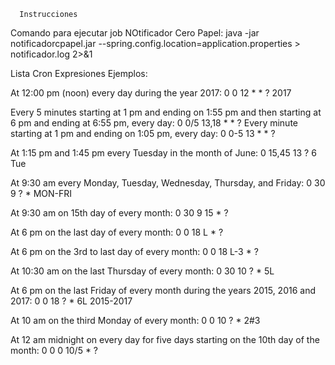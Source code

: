       Instrucciones
Comando para ejecutar job NOtificador Cero Papel:
java -jar notificadorcpapel.jar --spring.config.location=application.properties  > notificador.log 2>&1

Lista Cron Expresiones Ejemplos:

At 12:00 pm (noon) every day during the year 2017:
0 0 12 * * ? 2017

Every 5 minutes starting at 1 pm and ending on 1:55 pm and then starting at 6 pm and ending at 6:55 pm, every day:
0 0/5 13,18 * * ?
Every minute starting at 1 pm and ending on 1:05 pm, every day:
0 0-5 13 * * ?

At 1:15 pm and 1:45 pm every Tuesday in the month of June:
0 15,45 13 ? 6 Tue

At 9:30 am every Monday, Tuesday, Wednesday, Thursday, and Friday:
0 30 9 ? * MON-FRI

At 9:30 am on 15th day of every month:
0 30 9 15 * ?

At 6 pm on the last day of every month:
0 0 18 L * ?

At 6 pm on the 3rd to last day of every month:
0 0 18 L-3 * ?

At 10:30 am on the last Thursday of every month:
0 30 10 ? * 5L

At 6 pm on the last Friday of every month during the years 2015, 2016 and 2017:
0 0 18 ? * 6L 2015-2017

At 10 am on the third Monday of every month:
0 0 10 ? * 2#3


At 12 am midnight on every day for five days starting on the 10th day of the month:
0 0 0 10/5 * ?
